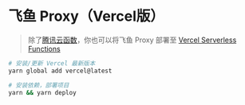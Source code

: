 # 飞鱼 Proxy（Vercel版）

> 除了[腾讯云函数](https://cloud.tencent.com/product/scf)，你也可以将飞鱼 Proxy 部署至 [Vercel Serverless Functions](https://vercel.com/docs/concepts/functions/serverless-functions/quickstart)

```bash
# 安装/更新 Vercel 最新版本
yarn global add vercel@latest

# 安装依赖，部署项目
yarn && yarn deploy
```